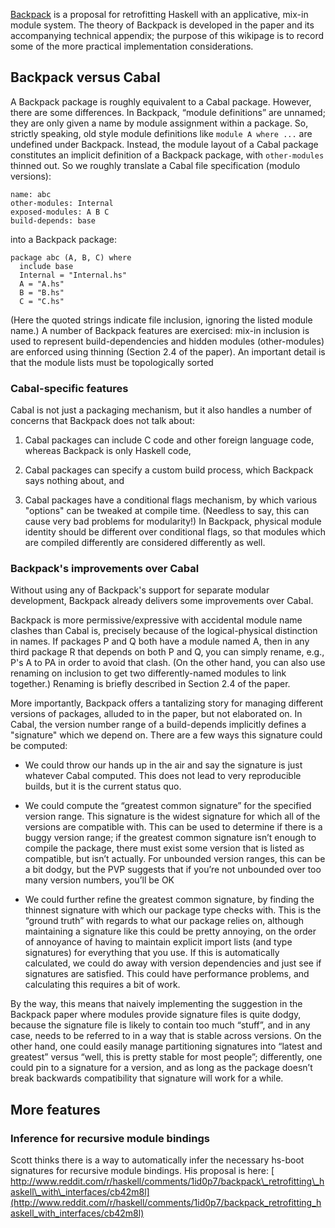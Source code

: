 
[
Backpack](http://plv.mpi-sws.org/backpack/) is a proposal for retrofitting Haskell with an applicative, mix-in module system. The theory of Backpack is developed in the paper and its accompanying technical appendix; the purpose of this wikipage is to record some of the more practical implementation considerations.


## Backpack versus Cabal



A Backpack package is roughly equivalent to a Cabal package.  However, there are some differences.  In Backpack, “module definitions” are unnamed; they are only given a name by module assignment within a package. So, strictly speaking, old style module definitions like `module A where ...` are undefined under Backpack.  Instead, the module layout of a Cabal package constitutes an implicit definition of a Backpack package, with `other-modules` thinned out. So we roughly translate a Cabal file specification (modulo versions):


```wiki
name: abc
other-modules: Internal
exposed-modules: A B C
build-depends: base
```


into a Backpack package:


```wiki
package abc (A, B, C) where
  include base
  Internal = "Internal.hs"
  A = "A.hs"
  B = "B.hs"
  C = "C.hs"
```


(Here the quoted strings indicate file inclusion, ignoring the listed module name.) A number of Backpack features are exercised: mix-in inclusion is used to represent build-dependencies and hidden modules (other-modules) are enforced using thinning (Section 2.4 of the paper). An important detail is that the module lists must be topologically sorted


### Cabal-specific features



Cabal is not just a packaging mechanism, but it also handles a number of concerns that Backpack does not talk about:


1. Cabal packages can include C code and other foreign language code, whereas Backpack is only Haskell code,

1. Cabal packages can specify a custom build process, which Backpack says nothing about, and

1. Cabal packages have a conditional flags mechanism, by which various "options" can be tweaked at compile time. (Needless to say, this can cause very bad problems for modularity!) In Backpack, physical module identity should be different over conditional flags, so that modules which are compiled differently are considered differently as well.

### Backpack's improvements over Cabal



Without using any of Backpack's support for separate modular development, Backpack already delivers some improvements over Cabal.



Backpack is more permissive/expressive with accidental module name clashes than Cabal is, precisely because of the logical-physical distinction in names. If packages P and Q both have a module named A, then in any third package R that depends on both P and Q, you can simply rename, e.g., P's A to PA in order to avoid that clash.  (On the other hand, you can also use renaming on inclusion to get two differently-named modules to link together.)  Renaming is briefly described in Section 2.4 of the paper.



More importantly, Backpack offers a tantalizing story for managing different versions of packages, alluded to in the paper, but not elaborated on. In Cabal, the version number range of a build-depends implicitly defines a "signature" which we depend on. There are a few ways this signature could be computed:


-   We could throw our hands up in the air and say the signature is just whatever Cabal computed. This does not lead to very reproducible builds, but it is the current status quo.

-   We could compute the “greatest common signature” for the specified version range. This signature is the widest signature for which all of the versions are compatible with. This can be used to determine if there is a buggy version range; if the greatest common signature isn’t enough to compile the package, there must exist some version that is listed as compatible, but isn’t actually. For unbounded version ranges, this can be a bit dodgy, but the PVP suggests that if you’re not unbounded over too many version numbers, you’ll be OK

-   We could further refine the greatest common signature, by finding the thinnest signature with which our package type checks with. This is the “ground truth” with regards to what our package relies on, although maintaining a signature like this could be pretty annoying, on the order of annoyance of having to maintain explicit import lists (and type signatures) for everything that you use. If this is automatically calculated, we could do away with version dependencies and just see if signatures are satisfied. This could have performance problems, and calculating this requires a bit of work.


By the way, this means that naively implementing the suggestion in the Backpack paper where modules provide signature files is quite dodgy, because the signature file is likely to contain too much “stuff”, and in any case, needs to be referred to in a way that is stable across versions. On the other hand, one could easily manage partitioning signatures into “latest and greatest” versus “well, this is pretty stable for most people”; differently, one could pin to a signature for a version, and as long as the package doesn’t break backwards compatibility that signature will work for a while.


## More features


### Inference for recursive module bindings



Scott thinks there is a way to automatically infer the necessary hs-boot signatures for recursive module bindings. His proposal is here: [
http://www.reddit.com/r/haskell/comments/1id0p7/backpack\_retrofitting\_haskell\_with\_interfaces/cb42m8l](http://www.reddit.com/r/haskell/comments/1id0p7/backpack_retrofitting_haskell_with_interfaces/cb42m8l)


